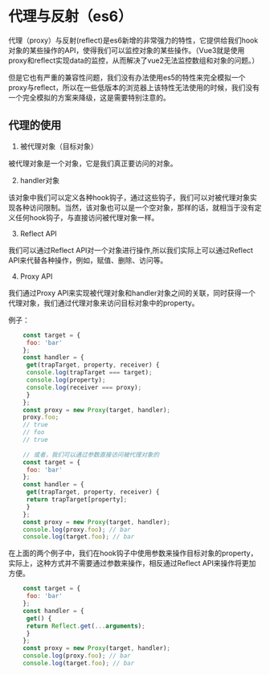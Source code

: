 # 代理与反射（es6）

代理（proxy）与反射(reflect)是es6新增的非常强力的特性，它提供给我们hook对象的某些操作的API，使得我们可以监控对象的某些操作。（Vue3就是使用proxy和reflect实现data的监控，从而解决了vue2无法监控数组和对象的问题。）

但是它也有严重的兼容性问题，我们没有办法使用es5的特性来完全模拟一个proxy与reflect，所以在一些低版本的浏览器上该特性无法使用的时候，我们没有一个完全模拟的方案来降级，这是需要特别注意的。

## 代理的使用

1. 被代理对象（目标对象）

被代理对象是一个对象，它是我们真正要访问的对象。

2. handler对象

该对象中我们可以定义各种hook钩子，通过这些钩子，我们可以对被代理对象实现各种访问限制。当然，该对象也可以是一个空对象，那样的话，就相当于没有定义任何hook钩子，与直接访问被代理对象一样。

3. Reflect API

我们可以通过Reflect API对一个对象进行操作,所以我们实际上可以通过Reflect API来代替各种操作，例如，赋值、删除、访问等。

4. Proxy API

我们通过Proxy API来实现被代理对象和handler对象之间的关联，同时获得一个代理对象，我们通过代理对象来访问目标对象中的property。

例子：

``` Javascript
    const target = { 
     foo: 'bar' 
    }; 
    const handler = {
     get(trapTarget, property, receiver) { 
     console.log(trapTarget === target); 
     console.log(property); 
     console.log(receiver === proxy); 
     } 
    }; 
    const proxy = new Proxy(target, handler); 
    proxy.foo; 
    // true 
    // foo 
    // true 
    
    // 或者，我们可以通过参数直接访问被代理对象的
    const target = { 
     foo: 'bar' 
    }; 
    const handler = { 
     get(trapTarget, property, receiver) { 
     return trapTarget[property]; 
     } 
    }; 
    const proxy = new Proxy(target, handler); 
    console.log(proxy.foo); // bar 
    console.log(target.foo); // bar
```
在上面的两个例子中，我们在hook钩子中使用参数来操作目标对象的property，实际上，这种方式并不需要通过参数来操作，相反通过Reflect API来操作将更加方便。

``` Javascript
    const target = { 
     foo: 'bar' 
    }; 
    const handler = { 
     get() { 
     return Reflect.get(...arguments); 
     } 
    }; 
    const proxy = new Proxy(target, handler); 
    console.log(proxy.foo); // bar 
    console.log(target.foo); // bar
```

